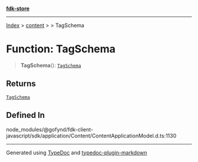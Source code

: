 [**fdk-store**](../../../README.md)
***

[Index](../../../API.md) > [content](../../README.md) > [<internal>](../README.md) > TagSchema

# Function: TagSchema

> **TagSchema**(): [`TagSchema`](../type-aliases/type-alias.TagSchema.md)

## Returns

[`TagSchema`](../type-aliases/type-alias.TagSchema.md)

## Defined In

node\_modules/@gofynd/fdk-client-javascript/sdk/application/Content/ContentApplicationModel.d.ts:1130

***
Generated using [TypeDoc](https://typedoc.org/) and [typedoc-plugin-markdown](https://www.npmjs.com/package/typedoc-plugin-markdown)

